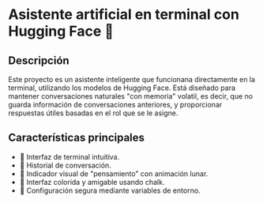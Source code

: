 # Asistente artificial en terminal con Hugging Face 🤖

## Descripción
Este proyecto es un asistente inteligente que funcionana directamente en la terminal, utilizando los modelos de Hugging Face. Está diseñado para mantener conversaciones naturales "con memoria" volatil, es decir, que no guarda información de conversaciones anteriores, y proporcionar respuestas útiles basadas en el rol que se le asigne.

## Características principales
- 🎯 Interfaz de terminal intuitiva.
- 🔄 Historial de conversación.
- 🌙 Indicador visual de "pensamiento" con animación lunar.
- 🎨 Interfaz colorida y amigable usando chalk.
- 🔐 Configuración segura mediante variables de entorno.

